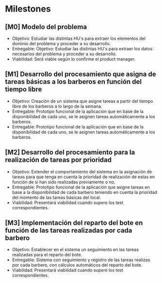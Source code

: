 # Milestones

## [M0] Modelo del problema

 * Objetivo: Estudiar las distintas HU's para extraer los elementos del dominio del problema y proceder a su desarrollo.
 * Entregable: Objetivo: Estudiar las distintas HU's para extraer los datos necesarios del problema y proceder a su desarrollo.
 * Viabilidad: Será viable según lo confirme el product manager.

## [M1] Desarrollo del procesamiento que asigna de tareas básicas a los barberos en función del tiempo libre

 * Objetivo: Creación de un sistema que asigne tareas a partir del tiempo libre de los barberos a lo largo de la semana.
 * Entregable: Prototipo funcional de la aplicación que en base de la disponibilidad de cada uno, se le asignen tareas automáticamente a los barberos.
 * Entregable: Prototipo funcional de la aplicación que en base de la disponibilidad de cada uno, se le asignen tareas automáticamente a los barberos.

## [M2] Desarrollo del procesamiento para la realización de tareas por prioridad

 * Objetivo: Extender el comportamiento del sistema en la asignación de tareas para que tenga en cuenta la prioridad de realización de estas en función de si han sido realizadas previamente o no.
 * Entregable: Prototipo funcional de la aplicación que asigne tareas en base a la disponibilidad de cada barbero teniendo en cuenta la prioridad del momento de las tareas básicas del local.
 * Viabilidad: Presentará viabilidad cuando supere los test correspondientes.

## [M3] Implementación del reparto del bote en función de las tareas realizadas por cada barbero

 * Objetivo: Establecer en el sistema un seguimiento en las tareas realizadas para el reparto del bote. 
 * Entregable: Sistema con seguimiento y registro de las tareas realizas por cada barbero, con cálculos automáticos del reparto del bote.
 * Viabilidad: Presentará viabilidad cuando supere los test correspondientes.
